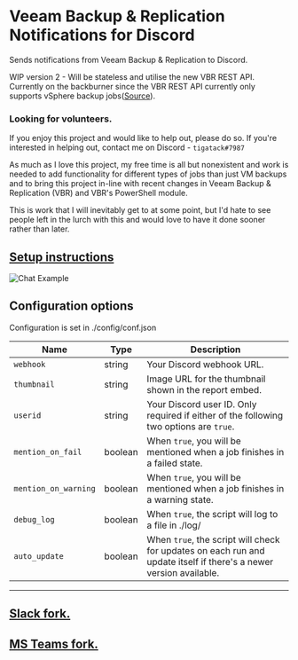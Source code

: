 # Veeam Backup & Replication Notifications for Discord
Sends notifications from Veeam Backup & Replication to Discord.

WIP version 2 - Will be stateless and utilise the new VBR REST API.  
Currently on the backburner since the VBR REST API currently only supports vSphere backup jobs([Source](https://forums.veeam.com/post420228.html#p420228)).

### Looking for volunteers.

If you enjoy this project and would like to help out, please do so. If you're interested in helping out, contact me on Discord - `tigatack#7987`

As much as I love this project, my free time is all but nonexistent and work is needed to add functionality for different types of jobs than just VM backups and to bring this project in-line with recent changes in Veeam Backup & Replication (VBR) and VBR's PowerShell module.

This is work that I will inevitably get to at some point, but I'd hate to see people left in the lurch with this and would love to have it done sooner rather than later.

## [Setup instructions](https://blog.tiga.tech/veeam-b-r-notifications-in-discord/)

![Chat Example](https://github.com/tigattack/VeeamDiscordNotifications/blob/master/asset/example.png)

## Configuration options
Configuration is set in ./config/conf.json

| Name                 	| Type    	| Description                                                                                                        	|
|----------------------	|---------	|--------------------------------------------------------------------------------------------------------------------	|
| `webhook`            	| string  	| Your Discord webhook URL.                                                                                          	|
| `thumbnail`          	| string  	| Image URL for the thumbnail shown in the report embed.                                                             	|
| `userid`             	| string  	| Your Discord user ID. Only required if either of the following two options are `true`.                             	|
| `mention_on_fail`    	| boolean 	| When `true`, you will be mentioned when a job finishes in a failed state.                                          	|
| `mention_on_warning` 	| boolean 	| When `true`, you will be mentioned when a job finishes in a warning state.                                         	|
| `debug_log`          	| boolean 	| When `true`, the script will log to a file in ./log/                                                               	|
| `auto_update`        	| boolean 	| When `true`, the script will check for updates on each run and update itself if there's a newer version available. 	|

---
## [Slack fork.](https://github.com/tigattack/VeeamSlackNotifications)
## [MS Teams fork.](https://github.com/tigattack/VeeamTeamsNotifications)
